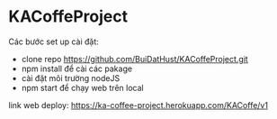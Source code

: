 # KACoffeProject

Các bước set up cài đặt: 
+ clone repo https://github.com/BuiDatHust/KACoffeProject.git
+ npm install để cài các pakage 
+ cài đặt môi trường nodeJS
+ npm start để chạy web trên local

link web deploy: https://ka-coffee-project.herokuapp.com/KACoffe/v1
